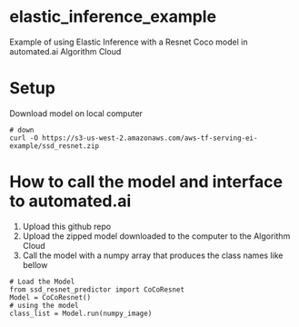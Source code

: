 # elastic_inference_example
Example of using Elastic Inference with a Resnet Coco model in automated.ai Algorithm Cloud


# Setup
Download model on local computer
```
# down 
curl -O https://s3-us-west-2.amazonaws.com/aws-tf-serving-ei-example/ssd_resnet.zip
```
# How to call the model and interface to automated.ai
1) Upload this github repo
2) Upload the zipped model downloaded to the computer to the Algorithm Cloud 
3) Call the model with a numpy array that produces the class names like bellow 

```
# Load the Model 
from ssd_resnet_predictor import CoCoResnet
Model = CoCoResnet()
# using the model
class_list = Model.run(numpy_image)
```